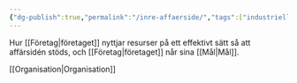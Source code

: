 ```yaml
---
{"dg-publish":true,"permalink":"/inre-affaerside/","tags":["industriellekonomi"]}
---
```


Hur [[Företag\|företaget]] nyttjar resurser på ett effektivt sätt så att affärsidén stöds, och [[Företag\|företaget]] når sina [[Mål\|Mål]].

[[Organisation\|Organisation]]